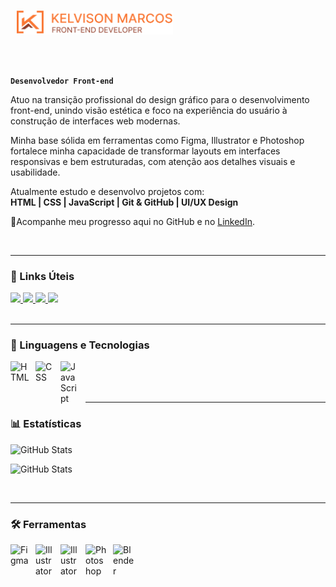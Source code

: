 <h3 align="left"> <img src="https://raw.githubusercontent.com/kelvimarcos/kelvimarcos/main/logo.svg" alt="Logo de Kelvison Marcos" style="width: 250px; height: auto; vertical-align: middle; margin-right: 8px; margin-left: 10px;" />
</h3>

       
<br/>
<br/>       


**`Desenvolvedor Front-end`**

Atuo na transição profissional do design gráfico para o desenvolvimento front-end, unindo visão estética e foco na experiência do usuário à construção de interfaces web modernas.

Minha base sólida em ferramentas como Figma, Illustrator e Photoshop fortalece minha capacidade de transformar layouts em interfaces responsivas e bem estruturadas, com atenção aos detalhes visuais e usabilidade.

Atualmente estudo e desenvolvo projetos com:  
**HTML | CSS | JavaScript | Git & GitHub | UI/UX Design**

📍Acompanhe meu progresso aqui no GitHub e no [LinkedIn](https://www.linkedin.com/in/kelvimarcos/).

<br/> 

---
### 🔗 Links Úteis

<a href="https://www.linkedin.com/in/kelvimarcos/" target="_blank">
  <img src="https://img.shields.io/badge/-LINKEDIN-0A66C2?style=for-the-badge&logo=linkedin&logoColor=white" />
</a>
<a href="https://mail.google.com/mail/?view=cm&fs=1&to=kelvison.marcos10@gmail.com" target="_blank">
  <img src="https://img.shields.io/badge/-GMAIL-D14836?style=for-the-badge&logo=gmail&logoColor=white" />
</a>
<a href="https://www.instagram.com/kelvimarcos" target="_blank">
  <img src="https://img.shields.io/badge/-INSTAGRAM-E4405F?style=for-the-badge&logo=instagram&logoColor=white" />
</a>
<a href="https://www.behance.net/kelvisondesigner" target="_blank">
  <img src="https://img.shields.io/badge/-BEHANCE-1769FF?style=for-the-badge&logo=behance&logoColor=white" />
</a>
       
<br/>
<br/>

---

### 🤖 Linguagens e Tecnologias

<img 
    align="left" 
    alt="HTML"
    title="HTML" 
    width="30px" 
    style="padding-right: 10px;" 
    src="https://cdn.jsdelivr.net/gh/devicons/devicon@latest/icons/html5/html5-original.svg" 
/>
<img 
    align="left" 
    alt="CSS" 
    title="CSS"
    width="30px" 
    style="padding-right: 10px;" 
    src="https://cdn.jsdelivr.net/gh/devicons/devicon@latest/icons/css3/css3-original.svg" 
/>
<img 
    align="left" 
    alt="JavaScript" 
    title="JavaScript"
    width="30px" 
    style="padding-right: 10px;" 
    src="https://cdn.jsdelivr.net/gh/devicons/devicon@latest/icons/javascript/javascript-original.svg" 
/>


<br/> 
<br/> 
<br/>

---
### 📊 Estatísticas

  <img 
    alt="GitHub Stats" 
    height="200" 
    style="padding-right: 10px;" 
    src="https://github-readme-stats.vercel.app/api?username=kelvimarcos&show_icons=true&theme=tokyonight&include_all_commits=true&locale=pt-br" 
  />

<img 
      alt="GitHub Stats" 
      height="222" 
      src="https://github-readme-stats.vercel.app/api/top-langs/?username=kelvimarcos&theme=tokyonight&layout=compact&custom_title=Tecnologias&langs_count=9" 
  />

<br/>

---

### 🛠️ Ferramentas

  <img align="left" 
    alt="Figma" 
    title="Figma"
    width="30px" 
    style="padding-right: 10px;"  src="https://cdn.jsdelivr.net/gh/devicons/devicon@latest/icons/figma/figma-original.svg" />


<img align="left" 
    alt="Illustrator" 
    title="Illustrator"
    width="30px" 
    style="padding-right: 10px;"  src="https://cdn.jsdelivr.net/gh/devicons/devicon@latest/icons/illustrator/illustrator-original.svg" />          

<img align="left" 
    alt="Illustrator" 
    title="Illustrator"
    width="30px" 
    style="padding-right: 10px;"  src="https://cdn.jsdelivr.net/gh/devicons/devicon@latest/icons/aftereffects/aftereffects-original.svg" />

<img align="left" 
    alt="Photoshop" 
    title="Photoshop"
    width="34px" 
    style="padding-right: 10px;"  src="https://cdn.jsdelivr.net/gh/devicons/devicon@latest/icons/photoshop/photoshop-original.svg" />      

<img align="left" 
    alt="Blender" 
    title="Blender"
    width="34px" 
    style="padding-right: 10px;"  src="https://cdn.jsdelivr.net/gh/devicons/devicon@latest/icons/blender/blender-original.svg" />
